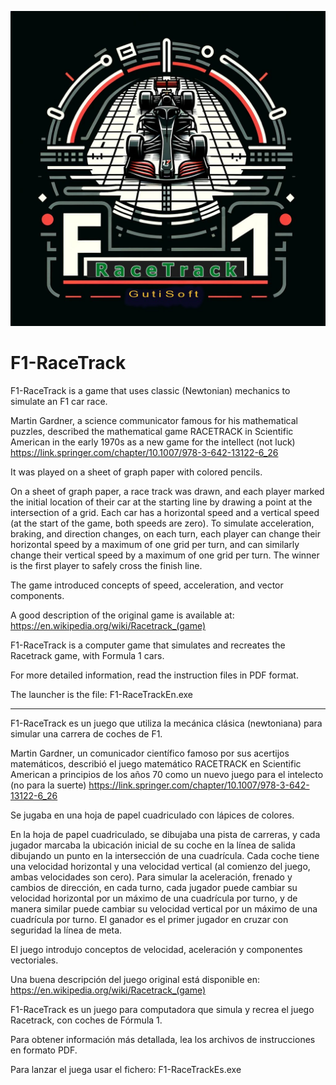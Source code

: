 ![Logo](Graficos/Logo_F1RaceTrack1.jpg)
# F1-RaceTrack
F1-RaceTrack is a game that uses classic (Newtonian) mechanics to simulate an F1 car race.

Martin Gardner, a science communicator famous for his mathematical puzzles, described the mathematical game RACETRACK in Scientific American in the early 1970s as a new game for the intellect (not luck) https://link.springer.com/chapter/10.1007/978-3-642-13122-6_26 

It was played on a sheet of graph paper with colored pencils.

On a sheet of graph paper, a race track was drawn, and each player marked the initial location of their car at the starting line by drawing a point at the intersection of a grid.
Each car has a horizontal speed and a vertical speed (at the start of the game, both speeds are zero). To simulate acceleration, braking, and direction changes, on each turn, each player can change their horizontal speed by a maximum of one grid per turn, and can similarly change their vertical speed by a maximum of one grid per turn. 
The winner is the first player to safely cross the finish line. 

The game introduced concepts of speed, acceleration, and vector components.

A good description of the original game is available at:
https://en.wikipedia.org/wiki/Racetrack_(game)

F1-RaceTrack is a computer game that simulates and recreates the Racetrack game, with Formula 1 cars.

For more detailed information, read the instruction files in PDF format.

The launcher is the file: F1-RaceTrackEn.exe
____________________________________________________________________________________________________________

F1-RaceTrack es un juego que utiliza la mecánica clásica (newtoniana) para simular una carrera de coches de F1.

Martin Gardner, un comunicador científico famoso por sus acertijos matemáticos, describió el juego matemático RACETRACK en Scientific American a principios de los años 70 como un nuevo juego para el intelecto (no para la suerte) https://link.springer.com/chapter/10.1007/978-3-642-13122-6_26

Se jugaba en una hoja de papel cuadriculado con lápices de colores.

En la hoja de papel cuadriculado, se dibujaba una pista de carreras, y cada jugador marcaba la ubicación inicial de su coche en la línea de salida dibujando un punto en la intersección de una cuadrícula. Cada coche tiene una velocidad horizontal y una velocidad vertical (al comienzo del juego, ambas velocidades son cero). Para simular la aceleración, frenado y cambios de dirección, en cada turno, cada jugador puede cambiar su velocidad horizontal por un máximo de una cuadrícula por turno, y de manera similar puede cambiar su velocidad vertical por un máximo de una cuadrícula por turno. El ganador es el primer jugador en cruzar con seguridad la línea de meta.

El juego introdujo conceptos de velocidad, aceleración y componentes vectoriales.

Una buena descripción del juego original está disponible en: https://en.wikipedia.org/wiki/Racetrack_(game)

F1-RaceTrack es un juego para computadora que simula y recrea el juego Racetrack, con coches de Fórmula 1.

Para obtener información más detallada, lea los archivos de instrucciones en formato PDF.

Para lanzar el juega usar el fichero: F1-RaceTrackEs.exe
